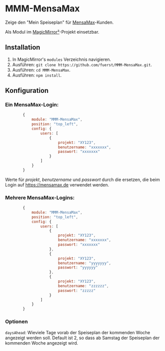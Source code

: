 # MMM-MensaMax

Zeige den "Mein Speiseplan" für [MensaMax](https://mensamax.de)-Kunden.

Als Modul im [MagicMirror²](https://github.com/MichMich/MagicMirror)-Projekt einsetzbar.

## Installation

1. In MagicMirror's `modules` Verzeichnis navigieren.
1. Ausführen: `git clone https://github.com/fuerst/MMM-MensaMax.git`.
1. Ausführen: `cd MMM-MensaMax`.
1. Ausführen: `npm install`.

## Konfiguration

### Ein MensaMax-Login:

```javascript
		{
			module: "MMM-MensaMax",
			position: "top_left",
			config: {
				users: [
					{
						projekt: "XY123",
						benutzername: "xxxxxxx",
						passwort: "xxxxxxx"
					}
				]
			}
		}
```

Werte für _projekt_, _benutzername_ und _passwort_ durch die ersetzen, die beim Login auf https://mensamax.de verwendet werden.

### Mehrere MensaMax-Logins:

```javascript
		{
			module: "MMM-MensaMax",
			position: "top_left",
			config: {
				users: [
					{
						projekt: "XY123",
						benutzername: "xxxxxxx",
						passwort: "xxxxxxx"
					},
					{
						projekt: "XY123",
						benutzername: "yyyyyyy",
						passwort: "yyyyyy"
					},
					{
						projekt: "XY123",
						benutzername: "zzzzzz",
						passwort: "zzzzz"
					}
				]
			}
		}
```

### Optionen

`daysAhead`: Wieviele Tage vorab der Speiseplan der kommenden Woche angezeigt werden soll. Default ist 2, so dass ab Samstag der Speiseplan der kommenden Woche angezeigt wird.
